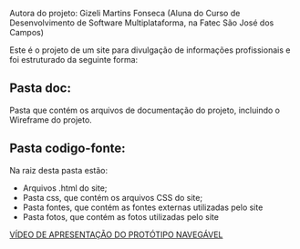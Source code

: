 Autora do projeto: Gizeli Martins Fonseca (Aluna do Curso de Desenvolvimento de Software Multiplataforma, na Fatec São José dos Campos)

Este é o projeto de um site para divulgação de informações profissionais e foi estruturado da seguinte forma:

## Pasta doc:
Pasta que contém os arquivos de documentação do projeto, incluindo o Wireframe do projeto.

## Pasta codigo-fonte:

Na raiz desta pasta estão: 
- Arquivos .html do site;
- Pasta css, que contém os arquivos CSS do site;
- Pasta fontes, que contém as fontes externas utilizadas pelo site
- Pasta fotos, que contém as fotos utilizadas pelo site

[VÍDEO DE APRESENTAÇÃO DO PROTÓTIPO NAVEGÁVEL](https://www.youtube.com/watch?v=uM8Q0oHwCp4)

